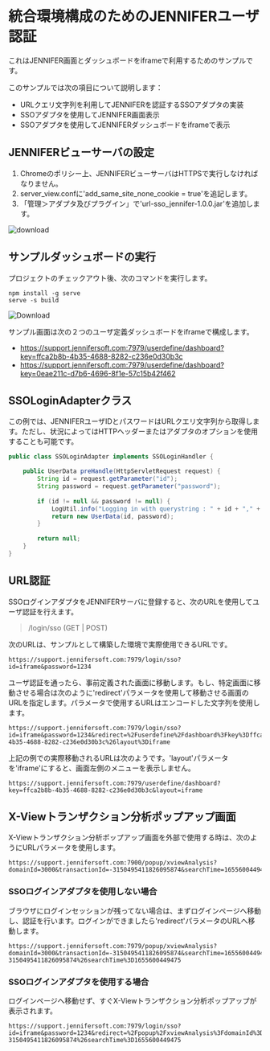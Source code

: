 # 統合環境構成のためのJENNIFERユーザ認証

これはJENNIFER画面とダッシュボードをiframeで利用するためのサンプルです。

このサンプルでは次の項目について説明します：
  - URLクエリ文字列を利用してJENNIFERを認証するSSOアダプタの実装
  - SSOアダプタを使用してJENNIFER画面表示
  - SSOアダプタを使用してJENNIFERダッシュボードをiframeで表示
  
## JENNIFERビューサーバの設定

  1. Chromeのポリシー上、JENNIFERビューサーバはHTTPSで実行しなければなりません。
  2. server_view.confに'add_same_site_none_cookie = true'を追記します。
  3. 「管理＞アダプタ及びプラグイン」で'url-sso_jennifer-1.0.0.jar'を追加します。


![download](https://user-images.githubusercontent.com/1277117/174537222-45085953-7250-4106-ab44-97ea5c1a6bee.png)

## サンプルダッシュボードの実行

プロジェクトのチェックアウト後、次のコマンドを実行します。

```shell
npm install -g serve
serve -s build
```

![Download](https://user-images.githubusercontent.com/1277117/174537241-e7c504a4-1690-40fd-a78b-413f4ef8c93e.png)

サンプル画面は次の２つのユーザ定義ダッシュボードをiframeで構成します。
 - https://support.jennifersoft.com:7979/userdefine/dashboard?key=ffca2b8b-4b35-4688-8282-c236e0d30b3c
 - https://support.jennifersoft.com:7979/userdefine/dashboard?key=0eae211c-d7b6-4696-8f1e-57c15b42f462
 
## SSOLoginAdapterクラス

この例では、JENNIFERユーザIDとパスワードはURLクエリ文字列から取得します。ただし、状況によってはHTTPヘッダーまたはアダプタのオプションを使用することも可能です。

```java
public class SSOLoginAdapter implements SSOLoginHandler {

    public UserData preHandle(HttpServletRequest request) {
        String id = request.getParameter("id");
        String password = request.getParameter("password");
        
        if (id != null && password != null) {
            LogUtil.info("Logging in with querystring : " + id + "," + password);
            return new UserData(id, password);
        }
        
        return null;
    }
}
```

## URL認証

SSOログインアダプタをJENNIFERサーバに登録すると、次のURLを使用してユーザ認証を行えます。

> /login/sso (GET | POST) 

次のURLは、サンプルとして構築した環境で実際使用できるURLです。

```shell
https://support.jennifersoft.com:7979/login/sso?id=iframe&password=1234
```

ユーザ認証を通ったら、事前定義された画面に移動します。もし、特定画面に移動させる場合は次のように'redirect'パラメータを使用して移動させる画面のURLを指定します。パラメータで使用するURLはエンコードした文字列を使用します。

```shell
https://support.jennifersoft.com:7979/login/sso?id=iframe&password=1234&redirect=%2Fuserdefine%2Fdashboard%3Fkey%3Dffca2b8b-4b35-4688-8282-c236e0d30b3c%26layout%3Diframe
```

上記の例での実際移動されるURLは次のようです。'layout'パラメータを'iframe'にすると、画面左側のメニューを表示しません。

```shell
https://support.jennifersoft.com:7979/userdefine/dashboard?key=ffca2b8b-4b35-4688-8282-c236e0d30b3c&layout=iframe
```

## X-Viewトランザクション分析ポップアップ画面

X-Viewトランザクション分析ポップアップ画面を外部で使用する時は、次のようにURLパラメータを使用します。

```shell
https://support.jennifersoft.com:7900/popup/xviewAnalysis?domainId=3000&transactionId=-3150495411826095874&searchTime=1655600449475
```
### SSOログインアダプタを使用しない場合
ブラウザにログインセッションが残ってない場合は、まずログインページへ移動し、認証を行います。ログインができましたら'redirect'パラメータのURLへ移動します。

```shell
https://support.jennifersoft.com:7979/popup/xviewAnalysis?domainId=3000&transactionId=-3150495411826095874&searchTime=1655600449475&redirect=%2Fpopup%2FxviewAnalysis%3FdomainId%3D3000%26transactionId%3D-3150495411826095874%26searchTime%3D1655600449475
```

### SSOログインアダプタを使用する場合
ログインページへ移動せず、すぐX-Viewトランザクション分析ポップアップが表示されます。

```shell
https://support.jennifersoft.com:7979/login/sso?id=iframe&password=1234&redirect=%2Fpopup%2FxviewAnalysis%3FdomainId%3D3000%26transactionId%3D-3150495411826095874%26searchTime%3D1655600449475
```
